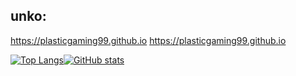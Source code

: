 ## unko:
https://plasticgaming99.github.io
https://plasticgaming99.github.io

[![Top Langs](https://github-readme-stats.vercel.app/api/top-langs/?username=plasticgaming99&theme=molokai)](https://github.com/anuraghazra/github-readme-stats)[![GitHub stats](https://github-readme-stats.vercel.app/api?username=plasticgaming99&theme=molokai)](https://github.com/anuraghazra/github-readme-stats)
